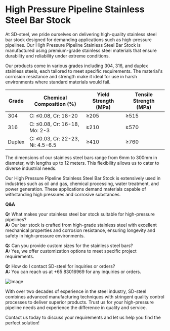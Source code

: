 # High Pressure Pipeline Stainless Steel Bar Stock

At SD-steel, we pride ourselves on delivering high-quality stainless steel bar stock designed for demanding applications such as high-pressure pipelines. Our High Pressure Pipeline Stainless Steel Bar Stock is manufactured using premium-grade stainless steel materials that ensure durability and reliability under extreme conditions.

Our products come in various grades including 304, 316, and duplex stainless steels, each tailored to meet specific requirements. The material's corrosion resistance and strength make it ideal for use in harsh environments where standard materials would fail.

| Grade | Chemical Composition (%) | Yield Strength (MPa) | Tensile Strength (MPa) |
|-------|--------------------------|----------------------|-------------------------|
| 304   | C: ≤0.08, Cr: 18-20      | ≥205                 | ≥515                    |
| 316   | C: ≤0.08, Cr: 16-18, Mo: 2-3 | ≥210             | ≥570                    |
| Duplex | C: ≤0.03, Cr: 22-23, Ni: 4.5-6.5 | ≥410        | ≥760                    |

The dimensions of our stainless steel bars range from 6mm to 300mm in diameter, with lengths up to 12 meters. This flexibility allows us to cater to diverse industrial needs.

Our High Pressure Pipeline Stainless Steel Bar Stock is extensively used in industries such as oil and gas, chemical processing, water treatment, and power generation. These applications demand materials capable of withstanding high pressures and corrosive substances.

**Q&A**

**Q:** What makes your stainless steel bar stock suitable for high-pressure pipelines?  
**A:** Our bar stock is crafted from high-grade stainless steel with excellent mechanical properties and corrosion resistance, ensuring longevity and safety in high-pressure environments.

**Q:** Can you provide custom sizes for the stainless steel bars?  
**A:** Yes, we offer customization options to meet specific project requirements.

**Q:** How do I contact SD-steel for inquiries or orders?  
**A:** You can reach us at +65 83016969 for any inquiries or orders.

![Image](https://github.com/user-attachments/assets/2567258e-e124-4816-932d-1809bd27ef0b)

With over two decades of experience in the steel industry, SD-steel combines advanced manufacturing techniques with stringent quality control processes to deliver superior products. Trust us for your high-pressure pipeline needs and experience the difference in quality and service.

Contact us today to discuss your requirements and let us help you find the perfect solution!